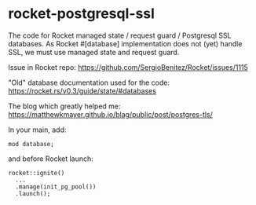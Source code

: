 # rocket-postgresql-ssl
The code for Rocket managed state / request guard / Postgresql SSL databases.
As Rocket #[database] implementation does not (yet) handle SSL, we must use managed state and request guard.

Issue in Rocket repo:
https://github.com/SergioBenitez/Rocket/issues/1115

"Old" database documentation used for the code:
https://rocket.rs/v0.3/guide/state/#databases

The blog which greatly helped me:
https://matthewkmayer.github.io/blag/public/post/postgres-tls/


In your main, add:
```
mod database;
```

and before Rocket launch:
```
rocket::ignite()
  ...
  .manage(init_pg_pool())
  .launch();
```
